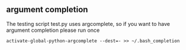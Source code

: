 
## argument completion

The testing script test.py uses argcomplete, so if you want to have argument completion please run once

    activate-global-python-argcomplete --dest=- >> ~/.bash_completion
